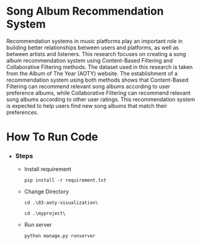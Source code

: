 # Song Album Recommendation System 

Recommendation systems in music platforms play an important 
role in building better relationships between users and platforms, 
as well as between artists and listeners. 
This research focuses on creating a song album recommendation system 
using Content-Based Filtering and Collaborative Filtering methods. 
The dataset used in this research is taken from the Album of The Year (AOTY) website. 
The establishment of a recommendation system using both methods shows that 
Content-Based Filtering can recommend relevant song albums according to user preference albums, 
while Collaborative Filtering can recommend relevant song albums according to other user ratings. 
This recommendation system is expected to help users find new song albums that match their preferences.

# How To Run Code

- ### Steps
  - Install requirement
    ```
    pip install -r requirement.txt
    ```
  - Change Directory
    ```
    cd .\03-aoty-visualization\
    ```
    ```
    cd .\myproject\
    ```

  - Run server
    ```
    python manage.py runserver 
    ```
